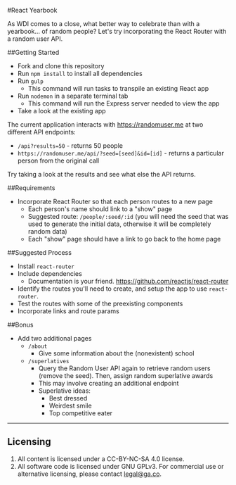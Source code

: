 #React Yearbook

As WDI comes to a close, what better way to celebrate than with a yearbook... of random people? Let's try incorporating the React Router with a random user API.

##Getting Started

* Fork and clone this repository
* Run `npm install` to install all dependencies
* Run `gulp`
  * This command will run tasks to transpile an existing React app
* Run `nodemon` in a separate terminal tab
  * This command will run the Express server needed to view the app
* Take a look at the existing app

The current application interacts with https://randomuser.me at two different API endpoints:

* `/api?results=50` - returns 50 people
* `https://randomuser.me/api/?seed=[seed]&id=[id]` - returns a particular person from the original call

Try taking a look at the results and see what else the API returns.

##Requirements

* Incorporate React Router so that each person routes to a new page
  * Each person's name should link to a "show" page
  * Suggested route: `/people/:seed/:id` (you will need the seed that was used to generate the initial data, otherwise it will be completely random data)
  * Each "show" page should have a link to go back to the home page

##Suggested Process

* Install `react-router`
* Include dependencies
  * Documentation is your friend. https://github.com/reactjs/react-router
* Identify the routes you'll need to create, and setup the app to use `react-router`.
* Test the routes with some of the preexisting components
* Incorporate links and route params

##Bonus

* Add two additional pages
  * `/about`
    * Give some information about the (nonexistent) school
  * `/superlatives`
    * Query the Random User API again to retrieve random users (remove the seed). Then, assign random superlative awards
    * This may involve creating an additional endpoint
    * Superlative ideas:
      * Best dressed
      * Weirdest smile
      * Top competitive eater

---

## Licensing
1. All content is licensed under a CC-BY-NC-SA 4.0 license.
2. All software code is licensed under GNU GPLv3. For commercial use or alternative licensing, please contact legal@ga.co.
